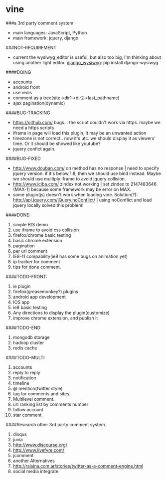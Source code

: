 vine
========

###a 3rd party comment system

* main languages: JavaScript, Python
* main framework: jquery, django

###NOT-REQUIREMENT

* current the wysiwyg_editor is useful, but also too big, I'm thinking about using another light editor.
[django_wysiwyg](https://github.com/pydanny/django-wysiwyg): pip install django-wysiwyg

####DOING

* accounts
* android front
* use redis
* comment as a tree(site->dir1->dir2->last_pathname)
* ajax pagination(dynamic)

####BUG-TRACKING

* https://github.com/ bugs... the script couldn't work via https. maybe we need a https scripts
* iframe in page will load this plugin, it may be an unwanted action
* timezone is not correct.. now it's utc. we should display it as viewers' time. Or it should be showed like youtube?
* jquery confict again.

####BUG-FIXED

* http://www.douban.com/ on method has no response | need to specify jquery version. if it's below 1.8, then we should use bind instead. Maybe we should use multiply iframe to avoid jquery collision.
* http://www.iciba.com/ zindex not working | set zindex to 2147483646 (MAX-1) because some framework may be error on MAX.
* some plugin(js) doesn't work when loading vine. Solution(?): http://api.jquery.com/jQuery.noConflict/ | using noConflict and load jquery locally solved this problem!

####DONE:

1. simple B/S demo
2. use iframe to avoid css collision
3. firefox/chrome basic testing
4. basic chrome extension
5. pagination
6. per url comment
7. IE8-11 compability(ie8 has some bugs on animation yet)
8. ip tracker for comment
9. tips for done comment.

####TODO-FRONT:
1. ie plugin
2. firefox(greasemonkey?) plugins
3. android app development
4. IOS app
5. ie8 basic testing
6. Any directions to display the plugin(customize)
7. improve chrome extension, and publish it

####TODO-END
1. mongodb storage
2. hadoop cluster
3. redis cache

####TODO-MULTI
1. accounts
2. reply to reply
3. notification
4. timeline
5. @ mention(twitter style)
6. tag for comments and sites.
7. Multilevel comment.
8. url ranking list by comments number
9. follow account
10. star comment

####Research other 3rd party comment system
1. disqus
2. juvia
3. http://www.discourse.org/
4. http://www.livefyre.com/
5. jcomment
6. another Alternatives
7. http://ralsina.com.ar/stories/twitter-as-a-comment-engine.html 
8. social media integrate
